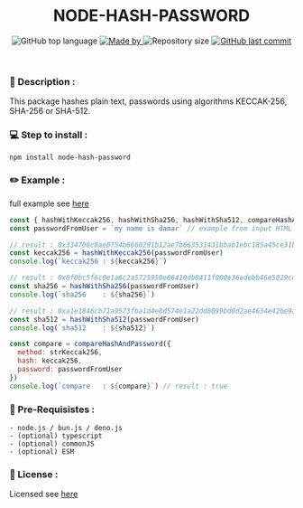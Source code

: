 <h1 align="center">
    NODE-HASH-PASSWORD
</h1>

<p align="center">
  <img alt="GitHub top language" src="https://img.shields.io/github/languages/top/damartripamungkas/node-hash-password?color=04D361&labelColor=000000">

  <a href="#">
    <img alt="Made by" src="https://img.shields.io/static/v1?label=made%20by&message=damartripamungkas&color=04D361&labelColor=000000">
  </a>
  
  <img alt="Repository size" src="https://img.shields.io/github/repo-size/damartripamungkas/node-hash-password?color=04D361&labelColor=000000">
  
  <a href="#">
    <img alt="GitHub last commit" src="https://img.shields.io/github/last-commit/damartripamungkas/node-hash-password?color=04D361&labelColor=000000">
  </a>
</p>

<br>

### 📖 Description :

This package hashes plain text, passwords using algorithms KECCAK-256, SHA-256 or SHA-512.

### 💻 Step to install :

```
npm install node-hash-password
```

### ✏️ Example :

full example see [here](./test)

```javascript
const { hashWithKeccak256, hashWithSha256, hashWithSha512, compareHashAndPassword, strKeccak256 } = require(`node-hash-password`)
const passwordFromUser = `my name is damar` // example from input HTML

// result : 0x334700c8ae0754b6660291b12ae7b663531431bbab1ebc185a45ce31b344d926
const keccak256 = hashWithKeccak256(passwordFromUser)
console.log(`keccak256 : ${keccak256}`)

// result : 0x0f0bc5f6c0e1a6c2a5725950e66410db8411f000e36edebb46e5029c4f99511b
const sha256 = hashWithSha256(passwordFromUser)
console.log(`sha256    : ${sha256}`)

// result : 0xa1e1846cb71a9573fba1d4e8d574e1a22dd8099bd0d2ae4634e42be9ad7b7255edd0e17102855d02b513fd0675085ae06c4ba6f352e0b95b4a9fb38e71958d78
const sha512 = hashWithSha512(passwordFromUser)
console.log(`sha512    : ${sha512}`)

const compare = compareHashAndPassword({
  method: strKeccak256,
  hash: keccak256,
  password: passwordFromUser
})
console.log(`compare   : ${compare}`) // result : true
```

### 🧾 Pre-Requisistes :

```
- node.js / bun.js / deno.js
- (optional) typescript
- (optional) commonJS
- (optional) ESM
```

### 📝 License :

Licensed see [here](./LICENSE)
